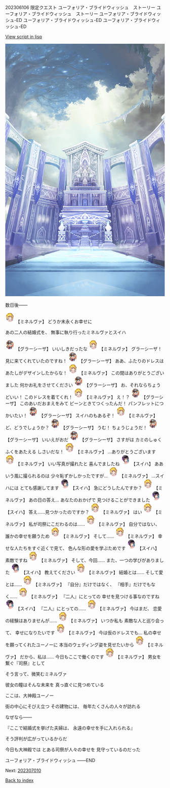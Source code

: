 202306106 限定クエスト  ユーフォリア・ブライドウィッシュ　ストーリー ユーフォリア・ブライドウィッシュ　ストーリー ユーフォリア・ブライドウィッシュ-ED ユーフォリア・ブライドウィッシュ-ED ユーフォリア・ブライドウィッシュ-ED

[View script in lisp](../scripts/202306106.txt)

![altar.png](../images/backgrounds/altar.png)

数日後――

<img src="../images/units/302511.png" alt="302511.png" height="34"/>
【ミネルヴァ】
どうか末永くお幸せに

あの二人の結婚式を、
無事に執り行ったミネルヴァとスイハ

<img src="../images/units/302611.png" alt="302611.png" height="34"/>
【グラーシーザ】
いいしきだったな

<img src="../images/units/302511.png" alt="302511.png" height="34"/>
【ミネルヴァ】
グラーシーザ！
見に来てくれていたのですね！

<img src="../images/units/302611.png" alt="302611.png" height="34"/>
【グラーシーザ】
ああ、ふたりのドレスは
あたしがデザインしたからな！

<img src="../images/units/302511.png" alt="302511.png" height="34"/>
【ミネルヴァ】
この間はありがとうございました
何かお礼をさせてください

<img src="../images/units/302611.png" alt="302611.png" height="34"/>
【グラーシーザ】
お、それならちょうどいい！
このドレスを着てくれ！

<img src="../images/units/302511.png" alt="302511.png" height="34"/>
【ミネルヴァ】
え！？

<img src="../images/units/302611.png" alt="302611.png" height="34"/>
【グラーシーザ】
このあいだおまえをみて
ピーンときてつくったんだ！
パンフレットにつかいたい！

<img src="../images/units/302611.png" alt="302611.png" height="34"/>
【グラーシーザ】
スイハのもあるぞ！

<img src="../images/units/302511.png" alt="302511.png" height="34"/>
【ミネルヴァ】
ど、どうでしょうか？

<img src="../images/units/302611.png" alt="302611.png" height="34"/>
【グラーシーザ】
うむ！
ちょうじょうだ！

<img src="../images/units/302611.png" alt="302611.png" height="34"/>
【グラーシーザ】
いいえがおだ

<img src="../images/units/302611.png" alt="302611.png" height="34"/>
【グラーシーザ】
さすがは
カミのしゅくふくをあたえる
しさいだな！

<img src="../images/units/302511.png" alt="302511.png" height="34"/>
【ミネルヴァ】
…ありがとうございます

<img src="../images/units/302511.png" alt="302511.png" height="34"/>
【ミネルヴァ】
いい写真が撮れたと
喜んでましたね

<img src="../images/units/401721.png" alt="401721.png" height="34"/>
【スイハ】
ああいう風に撮られるのは
少々恥ずかしかったですが…

<img src="../images/units/302511.png" alt="302511.png" height="34"/>
【ミネルヴァ】
…スイハには
とても感謝してます

<img src="../images/units/401721.png" alt="401721.png" height="34"/>
【スイハ】
急にどうしたんですか？

<img src="../images/units/302511.png" alt="302511.png" height="34"/>
【ミネルヴァ】
あの日の答え…
あなたのおかげで
見つけることができました

<img src="../images/units/401721.png" alt="401721.png" height="34"/>
【スイハ】
答え……見つかったのですか？

<img src="../images/units/302511.png" alt="302511.png" height="34"/>
【ミネルヴァ】
はい

<img src="../images/units/302511.png" alt="302511.png" height="34"/>
【ミネルヴァ】
私が司祭にこだわるのは……

<img src="../images/units/302511.png" alt="302511.png" height="34"/>
【ミネルヴァ】
自分ではない、
誰かの幸せを願うため

<img src="../images/units/302511.png" alt="302511.png" height="34"/>
【ミネルヴァ】
そして……

<img src="../images/units/302511.png" alt="302511.png" height="34"/>
【ミネルヴァ】
幸せな人たちをすぐ近くで見て、
色んな形の愛を学ぶためです

<img src="../images/units/401721.png" alt="401721.png" height="34"/>
【スイハ】
素敵ですね

<img src="../images/units/302511.png" alt="302511.png" height="34"/>
【ミネルヴァ】
そして、今回……
また、一つの学びがありました

<img src="../images/units/401721.png" alt="401721.png" height="34"/>
【スイハ】
教えてください

<img src="../images/units/302511.png" alt="302511.png" height="34"/>
【ミネルヴァ】
結婚とは……
そして愛とは……

<img src="../images/units/302511.png" alt="302511.png" height="34"/>
【ミネルヴァ】
『自分』だけではなく、
『相手』だけでもなく……

<img src="../images/units/302511.png" alt="302511.png" height="34"/>
【ミネルヴァ】
『二人』にとっての
幸せを見つける事なのですね

<img src="../images/units/401721.png" alt="401721.png" height="34"/>
【スイハ】
『二人』にとっての……

<img src="../images/units/302511.png" alt="302511.png" height="34"/>
【ミネルヴァ】
今はまだ、
恋愛の経験はありませんが……

<img src="../images/units/302511.png" alt="302511.png" height="34"/>
【ミネルヴァ】
いつか私も
素敵な人と巡り会って、
幸せになりたいです

<img src="../images/units/302511.png" alt="302511.png" height="34"/>
【ミネルヴァ】
今は仮のドレスでも…
私の幸せを願ってくれたユーノーに
本当のウェディング姿を見せたいから

<img src="../images/units/302511.png" alt="302511.png" height="34"/>
【ミネルヴァ】
だから、私は……
今日もここで働くのです

<img src="../images/units/302511.png" alt="302511.png" height="34"/>
【ミネルヴァ】
男女を繋ぐ『司祭』として

そう言って、微笑むミネルヴァ

彼女の瞳はそんな未来を
真っ直ぐに見つめている

ここは、大神殿ユーノー

街の中心にそびえ立つ
その建物には、
毎年たくさんの人々が訪れる

なぜなら――

『ここで結婚式を挙げた夫婦は、
永遠の幸せを手に入れられる』

そう評判が広がっているからだ

今日も大神殿では
とある司祭が人々の幸せを
見守っているのだった

ユーフォリア・ブライドウィッシュ
――END


Next: [202307010](202307010.md)

[Back to index](index.md)
